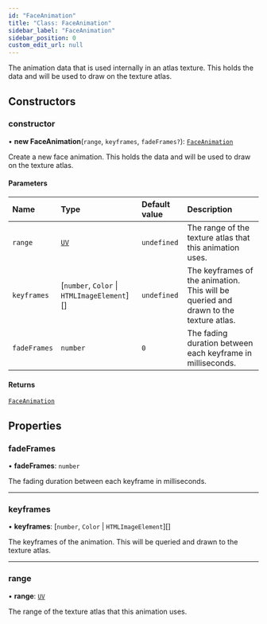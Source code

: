 ```yaml
---
id: "FaceAnimation"
title: "Class: FaceAnimation"
sidebar_label: "FaceAnimation"
sidebar_position: 0
custom_edit_url: null
---
```


The animation data that is used internally in an atlas texture. This holds the data and will be used to draw on the texture atlas.

## Constructors

### constructor

• **new FaceAnimation**(`range`, `keyframes`, `fadeFrames?`): [`FaceAnimation`](FaceAnimation.md)

Create a new face animation. This holds the data and will be used to draw on the texture atlas.

#### Parameters

| Name | Type | Default value | Description |
| :------ | :------ | :------ | :------ |
| `range` | [`UV`](../modules.md#uv-406) | `undefined` | The range of the texture atlas that this animation uses. |
| `keyframes` | [`number`, `Color` \| `HTMLImageElement`][] | `undefined` | The keyframes of the animation. This will be queried and drawn to the texture atlas. |
| `fadeFrames` | `number` | `0` | The fading duration between each keyframe in milliseconds. |

#### Returns

[`FaceAnimation`](FaceAnimation.md)

## Properties

### fadeFrames

• **fadeFrames**: `number`

The fading duration between each keyframe in milliseconds.

___

### keyframes

• **keyframes**: [`number`, `Color` \| `HTMLImageElement`][]

The keyframes of the animation. This will be queried and drawn to the
texture atlas.

___

### range

• **range**: [`UV`](../modules.md#uv-406)

The range of the texture atlas that this animation uses.
